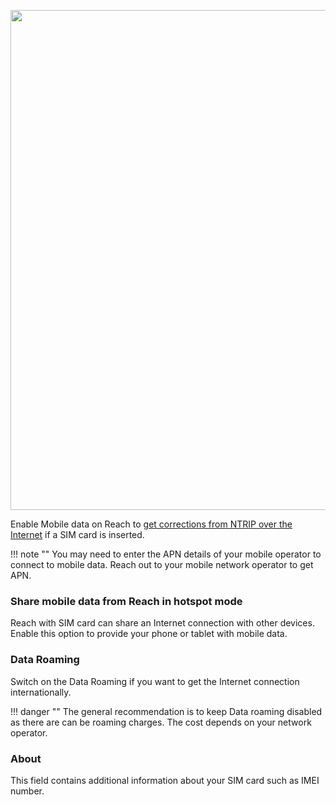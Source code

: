 
<p style="text-align:center" ><img src="../img/reachview/mobile-data/mobile-data.png" style="width: 800px;" /></p>

Enable Mobile data on Reach to [get corrections from NTRIP over the Internet](../../common/tutorials/ntrip-workflow/) if a SIM card is inserted.

!!! note ""
    You may need to enter the APN details of your mobile operator to connect to mobile data. Reach out to your mobile network operator to get APN.

### Share mobile data from Reach in hotspot mode

Reach with SIM card can share an Internet connection with other devices. Enable this option to provide your phone or tablet with mobile data.

### Data Roaming

Switch on the Data Roaming if you want to get the Internet connection internationally. 

!!! danger ""
    The general recommendation is to keep Data roaming disabled as there are can be roaming charges. The cost depends on your network operator.

### About

This field contains additional information about your SIM card such as IMEI number.